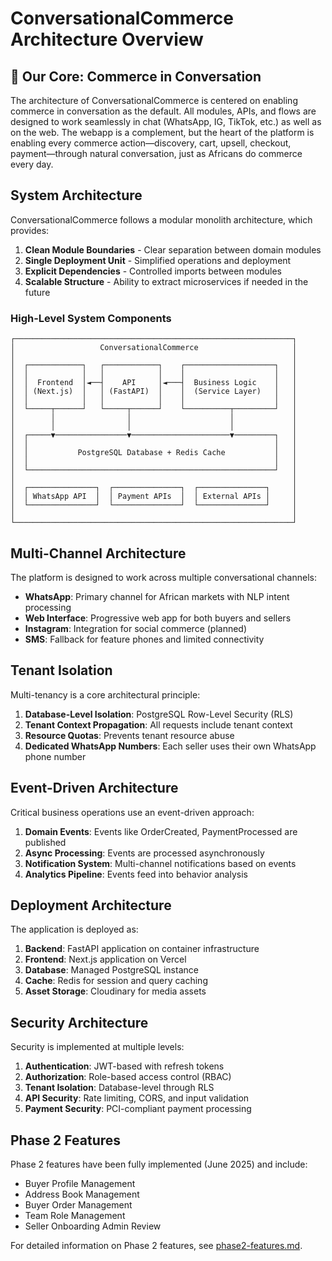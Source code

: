# ConversationalCommerce Architecture Overview

## 🚀 Our Core: Commerce in Conversation

The architecture of ConversationalCommerce is centered on enabling commerce in conversation as the default. All modules, APIs, and flows are designed to work seamlessly in chat (WhatsApp, IG, TikTok, etc.) as well as on the web. The webapp is a complement, but the heart of the platform is enabling every commerce action—discovery, cart, upsell, checkout, payment—through natural conversation, just as Africans do commerce every day.

## System Architecture

ConversationalCommerce follows a modular monolith architecture, which provides:

1. **Clean Module Boundaries** - Clear separation between domain modules
2. **Single Deployment Unit** - Simplified operations and deployment
3. **Explicit Dependencies** - Controlled imports between modules
4. **Scalable Structure** - Ability to extract microservices if needed in the future

### High-Level System Components

```
┌──────────────────────────────────────────────────────────────┐
│                   ConversationalCommerce                     │
│                                                              │
│  ┌────────────┐   ┌────────────┐    ┌────────────────────┐   │
│  │            │   │            │    │                    │   │
│  │  Frontend  │◄──┤    API     │◄───┤  Business Logic    │   │
│  │ (Next.js)  │   │ (FastAPI)  │    │  (Service Layer)   │   │
│  │            │   │            │    │                    │   │
│  └─────┬──────┘   └─────┬──────┘    └──────────┬─────────┘   │
│        │                │                      │             │
│        │                │                      │             │
│  ┌─────▼────────────────▼──────────────────────▼─────────┐   │
│  │                                                       │   │
│  │           PostgreSQL Database + Redis Cache           │   │
│  │                                                       │   │
│  └───────────────────────────────────────────────────────┘   │
│                                                              │
│  ┌───────────────┐  ┌───────────────┐  ┌───────────────┐     │
│  │ WhatsApp API  │  │ Payment APIs  │  │ External APIs │     │
│  └───────────────┘  └───────────────┘  └───────────────┘     │
│                                                              │
└──────────────────────────────────────────────────────────────┘
```

## Multi-Channel Architecture

The platform is designed to work across multiple conversational channels:

- **WhatsApp**: Primary channel for African markets with NLP intent processing
- **Web Interface**: Progressive web app for both buyers and sellers
- **Instagram**: Integration for social commerce (planned)
- **SMS**: Fallback for feature phones and limited connectivity

## Tenant Isolation

Multi-tenancy is a core architectural principle:

1. **Database-Level Isolation**: PostgreSQL Row-Level Security (RLS)
2. **Tenant Context Propagation**: All requests include tenant context
3. **Resource Quotas**: Prevents tenant resource abuse
4. **Dedicated WhatsApp Numbers**: Each seller uses their own WhatsApp phone number

## Event-Driven Architecture

Critical business operations use an event-driven approach:

1. **Domain Events**: Events like OrderCreated, PaymentProcessed are published
2. **Async Processing**: Events are processed asynchronously
3. **Notification System**: Multi-channel notifications based on events
4. **Analytics Pipeline**: Events feed into behavior analysis

## Deployment Architecture

The application is deployed as:

1. **Backend**: FastAPI application on container infrastructure
2. **Frontend**: Next.js application on Vercel
3. **Database**: Managed PostgreSQL instance
4. **Cache**: Redis for session and query caching
5. **Asset Storage**: Cloudinary for media assets

## Security Architecture

Security is implemented at multiple levels:

1. **Authentication**: JWT-based with refresh tokens
2. **Authorization**: Role-based access control (RBAC)
3. **Tenant Isolation**: Database-level through RLS
4. **API Security**: Rate limiting, CORS, and input validation
5. **Payment Security**: PCI-compliant payment processing

## Phase 2 Features

Phase 2 features have been fully implemented (June 2025) and include:
- Buyer Profile Management
- Address Book Management
- Buyer Order Management
- Team Role Management
- Seller Onboarding Admin Review

For detailed information on Phase 2 features, see [phase2-features.md](phase2-features.md).
